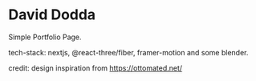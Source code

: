 # David Dodda

Simple Portfolio Page.

tech-stack: nextjs, @react-three/fiber, framer-motion and some blender.

credit: design inspiration from https://ottomated.net/
